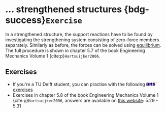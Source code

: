 # ... strengthened structures {bdg-success}`Exercise`

In a strengthened structure, the support reactions have to be found by investigating the strengthening system consisting of zero-force members separately. Similarly as before, the forces can be solved using [equilibrium](equilibrium_body). The full procedure is shown in chapter 5.7 of the book Engineering Mechanics Volume 1 {cite:p}`Hartsuijker2006`.

## Exercises
- If you're a TU Delft student, you can practise with the following [<img height="12px" src="../../images/ANS.svg" alt="ANS"> exercises](https://ans.app/digital_test/assignments/1090057/results/new)
- Exercises in chapter 5.8 of the book Engineering Mechanics Volume 1 {cite:p}`Hartsuijker2006`, answers are available on [this website](https://icozct.tudelft.nl/TUD_CT/bookanswers/vol1/Chapter5/): 5.29 - 5.31